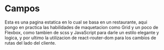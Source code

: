 # Campos 

Esta es una pagina estatica en lo cual se basa en un restaurante, aqui pongo en practica las habilidades de maquetacion como Grid y un poco de Flexbox, como tambien de scss y JavaScript para darle un estilo elegante y logica, y por ultimo la utilizacion de react-router-dom para los cambios de rutas del lado del cliente.